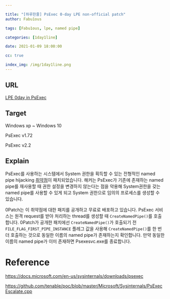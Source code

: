 ```yaml
---

title: "[하루한줄] PsExec 0-day LPE non-official patch"
author: Fabu1ous

tags: [Fabu1ous, lpe, named pipe]

categories: [1day1line]

date: 2021-01-09 18:00:00

cc: true

index_img: /img/1day1line.png
---
```




## URL

[LPE 0day in PsExec](https://blog.0patch.com/2021/01/local-privilege-escalation-0day-in.html)



## Target

Windows xp ~ Windows 10

PsExec v1.72

PsExec v2.2



## Explain

PsExec를 사용하는 시스템에서 System 권한을 획득할 수 있는 전형적인 named pipe hijacking [취약점](https://hackyboiz.github.io/2020/12/10/idioth/2020-12-10/)이 패치되었습니다. 해커는 PsExec가 기존에 존재하는 named pipe를 재사용할 때 권한 설정을 변경하지 않는다는 점을 악용해 System권한을 갖는 named pipe를 사용할 수 있게 되고 System 권한으로 임의의 프로세스를 생성할 수 있습니다.

0Patch는 이 취약점에 대한 패치를 공개하고 무료로 배포하고 있습니다. PsExec 서비스는 원격 request를 받아 처리하는 thread를 생성할 때 `CreateNamedPipe()`를 호출합니다. 0Patch가 공개한 패치에선 `CreateNamedPipe()`가 호출되기 전 `FILE_FLAG_FIRST_PIPE_INSTANCE` 플레그 값을 사용해 `CreateNamedPipe()`를 한 번 더 호출하는 것으로 동일한 이름의 named pipe가 존재하는지 확인합니다. 만약 동일한 이름의 named pipe가 이미 존재하면 Psexesvc.exe를 종료합니다.



# Reference

https://docs.microsoft.com/en-us/sysinternals/downloads/psexec

https://github.com/tenable/poc/blob/master/Microsoft/Sysinternals/PsExecEscalate.cpp